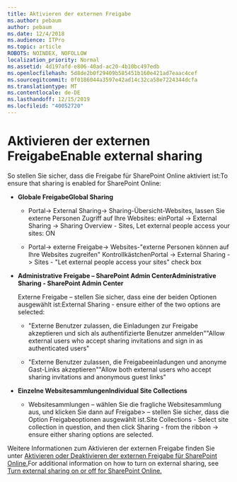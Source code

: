 ```yaml
---
title: Aktivieren der externen Freigabe
ms.author: pebaum
author: pebaum
ms.date: 12/4/2018
ms.audience: ITPro
ms.topic: article
ROBOTS: NOINDEX, NOFOLLOW
localization_priority: Normal
ms.assetid: 4d197afd-e806-40ad-ac20-4b10bc497edb
ms.openlocfilehash: 5d8de2b0f29409b585451b160e421ad7eaac4cef
ms.sourcegitcommit: 0f0186044a3597e42ad14c32ca58e7224344dcfa
ms.translationtype: MT
ms.contentlocale: de-DE
ms.lasthandoff: 12/15/2019
ms.locfileid: "40052720"
---
```

# <a name="enable-external-sharing"></a><span data-ttu-id="72bed-102">Aktivieren der externen Freigabe</span><span class="sxs-lookup"><span data-stu-id="72bed-102">Enable external sharing</span></span>

 <span data-ttu-id="72bed-103">So stellen Sie sicher, dass die Freigabe für SharePoint Online aktiviert ist:</span><span class="sxs-lookup"><span data-stu-id="72bed-103">To ensure that sharing is enabled for SharePoint Online:</span></span>
  
- <span data-ttu-id="72bed-104">**Globale Freigabe**</span><span class="sxs-lookup"><span data-stu-id="72bed-104">**Global Sharing**</span></span>
    
  - <span data-ttu-id="72bed-105">Portal-\> External Sharing-\> Sharing-Übersicht-Websites, lassen Sie externe Personen Zugriff auf Ihre Websites: ein</span><span class="sxs-lookup"><span data-stu-id="72bed-105">Portal -\> External Sharing -\> Sharing Overview - Sites, Let external people access your sites: ON</span></span>
    
  - <span data-ttu-id="72bed-106">Portal-\> externe Freigabe-\> Websites-"externe Personen können auf Ihre Websites zugreifen" Kontrollkästchen</span><span class="sxs-lookup"><span data-stu-id="72bed-106">Portal -\> External Sharing -\> Sites - "Let external people access your sites" check box</span></span>
    
- <span data-ttu-id="72bed-107">**Administrative Freigabe – SharePoint Admin Center**</span><span class="sxs-lookup"><span data-stu-id="72bed-107">**Administrative Sharing - SharePoint Admin Center**</span></span>
    
    <span data-ttu-id="72bed-108">Externe Freigabe – stellen Sie sicher, dass eine der beiden Optionen ausgewählt ist:</span><span class="sxs-lookup"><span data-stu-id="72bed-108">External Sharing - ensure either of the two options are selected:</span></span>
    
  - <span data-ttu-id="72bed-109">"Externe Benutzer zulassen, die Einladungen zur Freigabe akzeptieren und sich als authentifizierte Benutzer anmelden"</span><span class="sxs-lookup"><span data-stu-id="72bed-109">"Allow external users who accept sharing invitations and sign in as authenticated users"</span></span>
    
  - <span data-ttu-id="72bed-110">"Externe Benutzer zulassen, die Freigabeeinladungen und anonyme Gast-Links akzeptieren"</span><span class="sxs-lookup"><span data-stu-id="72bed-110">"Allow both external users who accept sharing invitations and anonymous guest links"</span></span>
    
- <span data-ttu-id="72bed-111">**Einzelne Websitesammlungen**</span><span class="sxs-lookup"><span data-stu-id="72bed-111">**Individual Site Collections**</span></span>
    
  - <span data-ttu-id="72bed-112">Websitesammlungen – wählen Sie die fragliche Websitesammlung aus, und klicken Sie dann auf Freigabe\> – stellen Sie sicher, dass die Option Freigabeoptionen ausgewählt ist.</span><span class="sxs-lookup"><span data-stu-id="72bed-112">Site Collections - Select site collection in question, and then click Sharing - from the ribbon -\> ensure either sharing options are selected.</span></span>
    
<span data-ttu-id="72bed-113">Weitere Informationen zum Aktivieren der externen Freigabe finden Sie unter [Aktivieren oder Deaktivieren der externen Freigabe für SharePoint Online.](https://go.microsoft.com/fwlink/?linkid=2047681&amp;clcid=0x409)</span><span class="sxs-lookup"><span data-stu-id="72bed-113">For additional information on how to turn on external sharing, see [Turn external sharing on or off for SharePoint Online.](https://go.microsoft.com/fwlink/?linkid=2047681&amp;clcid=0x409)</span></span>
  

